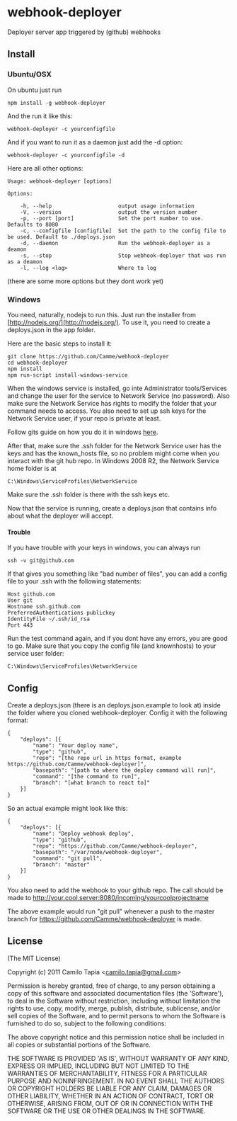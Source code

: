 webhook-deployer
================

Deployer server app triggered by (github) webhooks

## Install
    
### Ubuntu/OSX

On ubuntu just run

    npm install -g webhook-deployer

And the run it like this:

    webhook-deployer -c yourconfigfile

And if you want to run it as a daemon just add the -d option:

    webhook-deployer -c yourconfigfile -d
    
Here are all other options:

    Usage: webhook-deployer [options]

    Options:

        -h, --help                     output usage information
        -V, --version                  output the version number
        -p, --port [port]              Set the port number to use. Defaults to 8080
        -c, --configfile [configfile]  Set the path to the config file to be used. Default to ./deploys.json
        -d, --daemon                   Run the webhook-deployer as a deamon
        -s, --stop                     Stop webhook-deployer that was run as a deamon
        -l, --log <log>                Where to log

(there are some more options but they dont work yet)

### Windows
You need, naturally, nodejs to run this. Just run the installer from [http://nodejs.org/](http://nodejs.org/).
To use it, you need to create a deploys.json in the app folder. 

Here are the basic steps to install it:

    git clone https://github.com/Camme/webhook-deployer
    cd webhook-deployer
    npm install
    npm run-script install-windows-service
  
When the windows service is installed, go inte Administrator tools/Services and change the user for the service to Network Service (no password). Also make sure the Network Service has rights to modify the folder that your command needs to access.
You also need to set up ssh keys for the Network Service user, if your repo is private at least.

Follow gits guide on how you do it in windows [here](https://help.github.com/articles/generating-ssh-keys#platform-windows).

After that, make sure the .ssh folder for the Network Service user has the keys and has the known_hosts file, so no problem might come when you interact with the git hub repo. 
In Windows 2008 R2, the Network Service home folder is at 

    C:\Windows\ServiceProfiles\NetworkService
    
Make sure the .ssh folder is there with the ssh keys etc.
  
Now that the service is running, create a deploys.json that contains info about what the deployer will accept.

#### Trouble
If you have trouble with your keys in windows, you can always run 

    ssh -v git@github.com

If that gives you something like "bad number of files", you can add a config file to your .ssh with the following statements:

    Host github.com
    User git
    Hostname ssh.github.com
    PreferredAuthentications publickey
    IdentityFile ~/.ssh/id_rsa
    Port 443

Run the test command again, and if you dont have any errors, you are good to go. Make sure that you copy the config file (and knownhosts) to your service user folder:

    C:\Windows\ServiceProfiles\NetworkService


## Config
Create a deploys.json (there is an deploys.json.example to look at) inside the folder where you cloned webhook-deployer. 
Config it with the following format:

    {
        "deploys": [{
            "name": "Your deploy name",
            "type": "github",
            "repo": "[the repo url in https format, example https://github.com/Camme/webhook-deployer]",
            "basepath": "[path to where the deploy command will run]",
            "command": "[the command to run]",
            "branch": "[what branch to react to]"
        }]
    }
  
So an actual example might look like this:

    {
        "deploys": [{
            "name": "Deploy webhook deploy",
            "type": "github",
            "repo": "https://github.com/Camme/webhook-deployer",
            "basepath": "/var/node/webhook-deployer",
            "command": "git pull",
            "branch": "master"
        }]
    }

You also need to add the webhook to your github repo. The call should be made to http://your.cool.server:8080/incoming/yourcoolprojectname

The above example would run "git pull" whenever a push to the master branch for https://github.com/Camme/webhook-deployer is made.

## License 

(The MIT License)

Copyright (c) 2011 Camilo Tapia &lt;camilo.tapia@gmail.com&gt;

Permission is hereby granted, free of charge, to any person obtaining
a copy of this software and associated documentation files (the
'Software'), to deal in the Software without restriction, including
without limitation the rights to use, copy, modify, merge, publish,
distribute, sublicense, and/or sell copies of the Software, and to
permit persons to whom the Software is furnished to do so, subject to
the following conditions:

The above copyright notice and this permission notice shall be
included in all copies or substantial portions of the Software.

THE SOFTWARE IS PROVIDED 'AS IS', WITHOUT WARRANTY OF ANY KIND,
EXPRESS OR IMPLIED, INCLUDING BUT NOT LIMITED TO THE WARRANTIES OF
MERCHANTABILITY, FITNESS FOR A PARTICULAR PURPOSE AND NONINFRINGEMENT.
IN NO EVENT SHALL THE AUTHORS OR COPYRIGHT HOLDERS BE LIABLE FOR ANY
CLAIM, DAMAGES OR OTHER LIABILITY, WHETHER IN AN ACTION OF CONTRACT,
TORT OR OTHERWISE, ARISING FROM, OUT OF OR IN CONNECTION WITH THE
SOFTWARE OR THE USE OR OTHER DEALINGS IN THE SOFTWARE.
